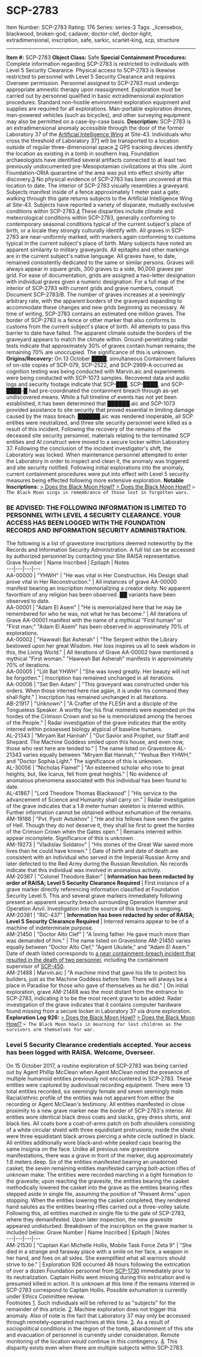 # SCP-2783
Item Number: SCP-2783
Rating: 176
Series: series-3
Tags: _licensebox, blackwood, broken-god, cadaver, doctor-clef, doctor-light, extradimensional, inscription, safe, sarkic, scarlet-king, scp, structure

---

**Item #:** SCP-2783
**Object Class:** Safe
**Special Containment Procedures:** Complete information regarding SCP-2783 is restricted to individuals with Level 5 Security Clearance. Physical access to SCP-2783 is likewise restricted to personnel with Level 5 Security Clearance and requires Overseer permission. Personnel assigned to SCP-2783 must undergo appropriate amnestic therapy upon reassignment. Exploration must be carried out by personnel qualified in basic extradimensional exploration procedures. Standard non-hostile environment exploration equipment and supplies are required for all explorations. Man-portable exploration drones, man-powered vehicles (such as bicycles), and other surveying equipment may also be permitted on a case-by-case basis.
**Description:** SCP-2783 is an extradimensional anomaly accessible through the door of the former Laboratory 37 of the [Artificial Intelligence Wing](http://www.scp-wiki.net/aiad-homescreen) at Site-43. Individuals who cross the threshold of Laboratory 37[1](javascript:;) will be transported to a location outside of regular three-dimensional space.[2](javascript:;) GPS tracking devices identify the location as existing in a tomb in southern Iraq. Foundation archaeologists have identified several artifacts connected to at least two previously undocumented pre-Mesopotamian civilizations at this site. Joint Foundation-ORIA quarantine of the area was put into effect shortly after discovery.[3](javascript:;) No physical evidence of SCP-2783 has been uncovered at this location to date.
The interior of SCP-2783 visually resembles a graveyard. Subjects manifest inside of a fence approximately 1 meter past a gate; walking through this gate returns subjects to the Artificial Intelligence Wing at Site-43. Subjects have reported a variety of disparate, mutually exclusive conditions within SCP-2783.[4](javascript:;) These disparities include climate and meteorological conditions within SCP-2783, generally conforming to contemporary seasonal conditions typical of the current subject's place of birth, or a locale they strongly culturally identify with. All graves in SCP-2783 are near-uniformly marked, with markers again conforming to customs typical in the current subject's place of birth. Many subjects have noted an apparent similarity to military graveyards. All epitaphs and other markings are in the current subject's native language. All graves have, to date, remained consistently dedicated to the same or similar persons.
Graves will always appear in square grids, 300 graves to a side, 90,000 graves per grid. For ease of documentation, grids are assigned a two-letter designation with individual graves given a numeric designation. For a full map of the interior of SCP-2783 with current grids and grave numbers, consult Document SCP-2783/B.
The number of graves increases at a seemingly arbitrary rate, with the apparent borders of the graveyard expanding to accommodate these changes and new grids beginning as necessary. At time of writing, SCP-2783 contains an estimated one million graves. The border of SCP-2783 is a fence or other marker that also conforms to customs from the current subject's place of birth. All attempts to pass this barrier to date have failed. The apparent climate outside the borders of the graveyard appears to match the climate within.
Ground-penetrating radar tests indicate that approximately 30% of graves contain human remains; the remaining 70% are unoccupied. The significance of this is unknown.
**Origins/Recovery:** On 13 October ████, simultaneous Containment failures of on-site copies of SCP-079, SCP-2522, and SCP-2999-A occurred as cognition testing was being conducted with Marvin.aic and experiments were being conducted with SCP-1073 samples. Recovered data and audio logs and security footage indicate that SCP-███, SCP-████, and SCP-████-█ had pre-coordinated the containment breach through as-yet undiscovered means. While a full timeline of events has not yet been established, it has been determined that ██████.aic and SCP-1073 provided assistance to site security that proved essential in limiting damage caused by the mass breach. ██████.aic was rendered inoperable, all SCP entities were neutralized, and three site security personnel were killed as a result of this incident.
Following the recovery of the remains of the deceased site security personnel, materials relating to the terminated SCP entities and AI construct were moved to a secure locker within Laboratory 37. Following the conclusion of the incident investigator's shift, the Laboratory was locked. When maintenance personnel attempted to enter the Laboratory in order to inspect and clean it, the anomaly was triggered and site security notified.
Following initial explorations into the anomaly, current containment procedures were put into effect with Level 5 security measures being effected following more extensive exploration.
**Notable Inscriptions:**
[> Does the Black Moon Howl?](javascript:;)
[> Does the Black Moon Howl?](javascript:;)
`> The Black Moon sings in remembrance of those lost in forgotten wars.`
### BE ADVISED: THE FOLLOWING INFORMATION IS LIMITED TO PERSONNEL WITH LEVEL 4 SECURITY CLEARANCE. YOUR ACCESS HAS BEEN LOGGED WITH THE FOUNDATION RECORDS AND INFORMATION SECURITY ADMINISTRATION.
The following is a list of gravestone inscriptions deemed noteworthy by the Records and Information Security Administration. A full list can be accessed by authorized personnel by contacting your Site RAISA representative.
Grave Number | Name Inscribed | Epitaph | Notes  
---|---|---|---  
AA-00000 | "YHWH" | "He was vital in Her Construction. His Design shall prove vital in Her Reconstruction." | All instances of grave AA-00000 manifest bearing an inscription memorializing a creator deity. No apparent favoritism of any religion has been observed. ██ variants have been observed to date.  
AA-00001 | "Adam El Asem" | "He is memorialized here that he may be remembered for who he was, not what he has become." | All iterations of Grave AA-00001 manifest with the name of a mythical "First human" or "First man;" "Adam El Asem" has been observed in approximately 70% of explorations.  
AA-00002 | "Hawwah Bat Asherah" | "The Serpent within the Library bestowed upon her great Wisdom. Her loss inspires us all to seek wisdom in this, the Living World." | All iterations of Grave AA-00002 have mentioned a mythical "First woman." "Hawwah Bat Asherah" manifests in approximately 70% of iterations.  
AA-00005 | "Lilit Bat YHWH" | "She was loved greatly. Her beauty will not be forgotten." | Inscription has remained unchanged in all iterations.  
AA-00006 | "Set Ben Adam" | "This graveyard was constructed under his orders. When those interred here rise again, it is under his command they shall fight." | Inscription has remained unchanged in all iterations.  
AB-21917 | "Unknown" | "A Crafter of the FLESH and a disciple of the Tongueless Speaker. A worthy foe; his final moments were expended on the hordes of the Crimson Crown and so he is memorialized among the heroes of the People." | Radar investigation of the grave indicates that the entity interred within possessed biology atypical of baseline humans.  
AL-21343 | "Miryam Bat Hannah" | "Our Savior and Prophet, our Staff and Shepard. The Machine Goddess smiled upon this house, and even now, those who rest here are tended to." | The name listed on Gravestone AL-21343 varies equally between "Miryam Bat Hannah," "Yeshua Ben YHWH," and "Doctor Sophia Light." The significance of this is unknown.  
AL-30056 | "Nicholas Flamel" | "An esteemed scholar who rose to great heights, but, like Icarus, fell from great heights." | No evidence of anomalous phenomena associated with this individual has been found to date.  
AL-41867 | "Lord Theodore Thomas Blackwood" | "His service to the advancement of Science and Humanity shall carry on." | Radar investigation of the grave indicates that a 1.8 meter human skeleton is interred within. Further information cannot be obtained without exhumation of the remains.  
AM-19186 | "Pvt. Pyotr Avtukhov" | "He and his fellows have seen the gates of Hell. Though they do not deserve it, they shall be first to greet the hordes of the Crimson Crown when the Gates open." | Remains interred within appear incomplete. Significance of this is unknown.  
AM-19273 | "Vladislav Soldatov" | "His stories of the Great War saved more lives than he could have known." | Date of birth and date of death are consistent with an individual who served in the Imperial Russian Army and later defected to the Red Army during the Russian Revolution. No records indicate that this individual was involved in anomalous activity.  
AM-20367 | "Colonel Theodore Baker" | **Information has been redacted by order of RAISA; Level 5 Security Clearance Required** | First instance of a grave marker directly referencing information classified at Foundation Security Level 5. This and several grave markers immediately following present an apparent security breach surrounding Operation Hammer and Operation Anvil. Investigation into the source of this breach is ongoing.  
AM-20381 | "RIC-437" | **Information has been redacted by order of RAISA; Level 5 Security Clearance Required** | Interred remains appear to be of a machine of indeterminate purpose.  
AM-21450 | "Doctor Alto Clef" | "A loving father. He gave much more than was demanded of him." | The name listed on Gravestone AM-21450 varies equally between "Doctor Alto Clef," "Agent Ukulele," and "Adam El Asem." Date of death listed corresponds to [a near containment-breach incident that resulted in the death of two personnel](/all-they-want-is-the-blood), including the containment supervisor of [SCP-450](/scp-450).  
AM-21488 | Marvin.aic | "A machine mind that gave his life to protect his builders, just as the Machine Goddess before him. There will always be a place in Paradise for those who gave of themselves as he did." | On initial exploration, grave AM-21488 was the most distant from the entrance to SCP-2783, indicating it to be the most recent grave to be added. Radar investigation of the grave indicates that it contains computer hardware found missing from a secure locker in Laboratory 37 via drone exploration.  
**Exploration Log 926:**
[> Does the Black Moon Howl?](javascript:;)
[> Does the Black Moon Howl?](javascript:;)
`> The Black Moon howls in mourning for lost children as the survivors arm themselves for war.`
### Level 5 Security Clearance credentials accepted. Your access has been logged with RAISA. Welcome, Overseer.
On 15 October 2017, a routine exploration of SCP-2783 was being carried out by Agent Phillip McClean when Agent McClean noted the presence of multiple humanoid entities previously not encountered in SCP-2783. These entities were captured by audiovisual recording equipment.
There were 13 total entities recorded, six seemingly female and seven seemingly male. Racial/ethnic profile of the entities was not apparent from either the recording or Agent McClean's testimony. All entities manifested in close proximity to a new grave marker near the border of SCP-2783's interior. All entities wore identical black dress coats and slacks, grey dress shirts, and black ties. All coats bore a coat-of-arms patch on both shoulders consisting of a white circular shield with three equidistant protrusions; inside the shield were three equidistant black arrows piercing a white circle outlined in black. All entities additionally wore black-and-white peaked caps bearing the same insignia on the face.
Unlike all previous new gravestone manifestations, there was a grave in front of the marker, dug approximately 1.8 meters deep. Six of the entities manifested bearing an unadorned casket; the seven remaining entities manifested carrying bolt-action rifles of unknown make. The entities were recorded marching in a tight formation to the gravesite; upon reaching the gravesite, the entities bearing the casket methodically lowered the casket into the grave as the entities bearing rifles stepped aside in single file, assuming the position of "Present Arms" upon stopping. When the entities lowering the casket completed, they rendered hand salutes as the entities bearing rifles carried out a three-volley salute. Following this, all entities marched in single file to the gate of SCP-2783, where they demanifested. Upon later inspection, the new gravesite appeared undisturbed.
Breakdown of the inscription on the grave marker is included below:
Grave Number | Name Inscribed | Epitaph | Notes  
---|---|---|---  
AM-21530 | "Captain Kari Michelle Hollis, Mobile Task Force Zeta 9" | "She died in a strange and faraway place with a smile on her face, a weapon in her hand, and foes on all sides. She exemplified what all warriors should strive to be." | Exploration 926 occurred 48 hours following the extrication of over a dozen Foundation personnel from [SCP-1730](/scp-1730) immediately prior to its neutralization. Captain Hollis went missing during this extrication and is presumed killed in action. It is unknown at this time if the remains interred in SCP-2783 correspond to Captain Hollis. Possible exhumation is currently under Ethics Committee review.  
Footnotes
[1](javascript:;). Such individuals will be referred to as "subjects" for the remainder of this article.
[2](javascript:;). Machine exploration does not trigger this anomaly. Also of note is the fact that Laboratory 37 may only be accessed through remotely-operated machines at this time.
[3](javascript:;). As a result of sociopolitical conditions in the region of the tomb, abandonment of this site and evacuation of personnel is currently under consideration. Remote monitoring of the location would continue in this contingency.
[4](javascript:;). This disparity exists even when there are multiple subjects within SCP-2783.